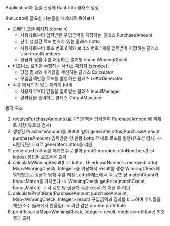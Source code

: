 Application과 동일 선상에 RunLotto 클래스 생성

RunLotto에 필요한 기능들을 패키지로 묶어보자

- 도메인 모델 패키지 (domain)
    - 사용자로부터 입력받은 구입금액을 저장하는 클래스 PurchaseAmount
    - 난수 생성된 로또 번호가 있는 클래스 Lotto
    - 사용자로부터 로또 번호 6개와 보너스 번호 1개를 입력받아 저장하는 클래스 UserInputNumbers
    - 상금과 당첨 수를 저장하는 열거형 enum WinningCheck
- 비즈니스 로직을 수행하는 서비스 패키지 (service)
    - 당첨 결과와 수익률을 계산하는 클래스 Calculator
    - 구입금액만큼 로또를 발행하는 클래스 LottoGenerator
- 각종 메서드가 있는 패키지 (util)
    - 사용자로부터 값들을 입력받는 클래스 InputManager
    - 결과들을 출력하는 클래스 OutputManager

동작 구조

1. receivePurchaseAmount()로 구입금액을 입력받아 PurchaseAmount에 객체로 저장(유효성 검사)
2. 생성된 PurchaseAmount를 ㄹㄹㄹ 받아 generateLottos(PurchaseAmount purchaseAmount)
   입력받은 양 만큼 Lotto 객체로 로또를 발행(유효성 검사) -> 리턴 값은 List<Lotto>로 generatedLottos를 리턴
3. generatedLottos를 매개변수로 받아 printGeneratedLottoNumbers(List<Lotto> lottos) 생성된 로또들을 출력
4. calculateWinningResult(List<Lotto> lottos, UserInputNumbers receivedLotto)
   Map<WinningCheck, Integer>을 이용해서 result를 생성 WinningCheck에 열거형으로 상금과 당첨 수를 저장
   Lotto클래스에서 각 로또 당 matchCount와 bonusMatch를 가져온다 -> WinningCheck.getPrize(matchCount, bonusMatch)
   -> 각 로또 당 상금과 수를 result에 저장 후 리턴
5. calculateProfitRate(PurchaseAmount purchaseAmount, Map<WinningCheck, Integer> result)
   구입금액과 결과를 비교하여 수익률을 계산(소수 둘째에서 반올림) -> 리턴 값은 double profitRate
6. printResults(Map<WinningCheck, Integer> result, double profitRate) 최종 결과 출력

